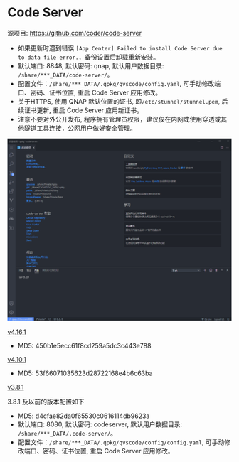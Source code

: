 # Code Server

源项目: <https://github.com/coder/code-server>

- 如果更新时遇到错误 `[App Center] Failed to install Code Server due to data file error.`，备份设置后卸载重新安装。
- 默认端口: 8848, 默认密码: qnap, 默认用户数据目录: `/share/***_DATA/code-server/`。
- 配置文件：`/share/***_DATA/.qpkg/qvscode/config.yaml`, 可手动修改端口、密码、证书位置, 重启 Code Server 应用修改。
- 关于HTTPS, 使用 QNAP 默认位置的证书, 即`/etc/stunnel/stunnel.pem`, 后续证书更新, 重启 Code Server 应用新证书。
- 注意不要对外公开发布, 程序拥有管理员权限，建议仅在内网或使用穿透或其他隧道工具连接，公网用户做好安全管理。

![codeserver](/code-server/codeserver.png)

[v4.16.1](https://github.com/Jay-Young/qpkg/releases/tag/v_codeserver_4.16.1)

- MD5: 450b1e5ecc61f8cd259a5dc3c443e788

[v4.10.1](https://github.com/Jay-Young/qpkg/releases/tag/v4.10.1)

- MD5: 53f66071035623d28722168e4b6c63ba

[v3.8.1](/code-server/build/qvscode_3.8.1.qpkg)

3.8.1 及以前的版本配置如下

- MD5: d4cfae82da0f65530c0616114db9623a
- 默认端口: 8080, 默认密码: codeserver, 默认用户数据目录: `/share/***_DATA/.code-server/`。
- 配置文件：`/share/***_DATA/.qpkg/qvscode/config/config.yaml`, 可手动修改端口、密码、证书位置, 重启 Code Server 应用修改。
